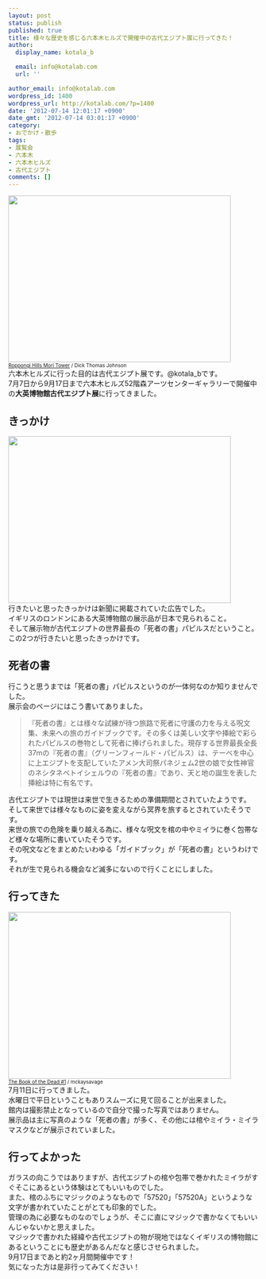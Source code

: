 ```yaml
---
layout: post
status: publish
published: true
title: 様々な歴史を感じる六本木ヒルズで開催中の古代エジプト展に行ってきた！
author:
  display_name: kotala_b

  email: info@kotalab.com
  url: ''

author_email: info@kotalab.com
wordpress_id: 1400
wordpress_url: http://kotalab.com/?p=1400
date: '2012-07-14 12:01:17 +0900'
date_gmt: '2012-07-14 03:01:17 +0900'
category:
- おでかけ・散歩
tags:
- 展覧会
- 六本木
- 六本木ヒルズ
- 古代エジプト
comments: []
---
```

<p><a href="http://kotalab.com/wp-content/uploads/egypt_120714_01.jpg" target="_blank"><img src="http://kotalab.com/wp-content/uploads/egypt_120714_01.jpg" alt="" title="egypt_120714_01" width="448" height="336" class="alignnone size-full wp-image-1446" /></a><br />
<span style="font-size:10px;"><a href="http://www.flickr.com/photos/31029865@N06/6775702703/" target="_blank">Roppongi Hills Mori Tower</a> / Dick Thomas Johnson</span><br />
六本木ヒルズに行った目的は古代エジプト展です。@kotala_bです。<br />
7月7日から9月17日まで六本木ヒルズ52階森アーツセンターギャラリーで開催中の<strong>大英博物館古代エジプト展</strong>に行ってきました。<br />
<!--more--></p>
<h2>きっかけ</h2>
<p><a href="http://kotalab.com/wp-content/uploads/egypt_120714_02.jpg" target="_blank"><img src="http://kotalab.com/wp-content/uploads/egypt_120714_02.jpg" alt="" title="egypt_120714_02" width="448" height="336" class="alignnone size-full wp-image-1447" /></a><br />
行きたいと思ったきっかけは新聞に掲載されていた広告でした。<br />
イギリスのロンドンにある大英博物館の展示品が日本で見られること。<br />
そして展示物が古代エジプトの世界最長の「死者の書」パピルスだということ。<br />
この2つが行きたいと思ったきっかけです。</p>
<h2>死者の書</h2>
<p>行こうと思うまでは「死者の書」パピルスというのが一体何なのか知りませんでした。<br />
展示会のページにはこう書いてありました。</p>
<blockquote><p>『死者の書』とは様々な試練が待つ旅路で死者に守護の力を与える呪文集、未来への旅のガイドブックです。その多くは美しい文字や挿絵で彩られたパピルスの巻物として死者に捧げられました。現存する世界最長全長37mの『死者の書』（グリーンフィールド・パピルス）は、テーベを中心に上エジプトを支配していたアメン大司祭パネジェム2世の娘で女性神官のネシタネベトイシェルウの『死者の書』であり、天と地の誕生を表した挿絵は特に有名です。</p></blockquote>
<p>古代エジプトでは現世は来世で生きるための準備期間とされていたようです。<br />
そして来世では様々なものに姿を変えながら冥界を旅するとされていたそうです。<br />
来世の旅での危険を乗り越える為に、様々な呪文を棺の中やミイラに巻く包帯など様々な場所に書いていたそうです。<br />
その呪文などをまとめたいわゆる「ガイドブック」が「死者の書」というわけです。<br />
それが生で見られる機会など滅多にないので行くことにしました。</p>
<h2>行ってきた</h2>
<p><a href="http://kotalab.com/wp-content/uploads/egypt_120714_04.jpg" target="_blank"><img src="http://kotalab.com/wp-content/uploads/egypt_120714_04.jpg" alt="" title="egypt_120714_04" width="448" height="336" class="alignnone size-full wp-image-1451" /></a><br />
<span style="font-size:10px;"><a href="http://www.flickr.com/photos/mckaysavage/5277474532/" target="_blank">The Book of the Dead #1</a> / mckaysavage</span><br />
7月11日に行ってきました。<br />
水曜日で平日ということもありスムーズに見て回ることが出来ました。<br />
館内は撮影禁止となっているので自分で撮った写真ではありません。<br />
展示品は主に写真のような「死者の書」が多く、その他には棺やミイラ・ミイラマスクなどが展示されていました。</p>
<h2>行ってよかった</h2>
<p>ガラスの向こうではありますが、古代エジプトの棺や包帯で巻かれたミイラがすぐそこにあるという体験はとてもいいものでした。<br />
また、棺のふちにマジックのようなもので「57520」「57520A」というような文字が書かれていたことがとても印象的でした。<br />
管理の為に必要なものなのでしょうが、そこに直にマジックで書かなくてもいいんじゃないかと思えました。<br />
マジックで書かれた経緯や古代エジプトの物が現地ではなくイギリスの博物館にあるということにも歴史があるんだなと感じさせられました。<br />
9月17日まであと約2ヶ月間開催中です！<br />
気になった方は是非行ってみてください！</p>
